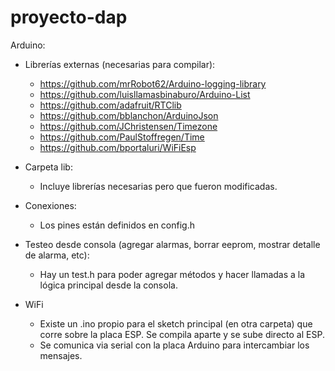 # proyecto-dap

Arduino:
- Librerías externas (necesarias para compilar):
  - https://github.com/mrRobot62/Arduino-logging-library
  - https://github.com/luisllamasbinaburo/Arduino-List
  - https://github.com/adafruit/RTClib
  - https://github.com/bblanchon/ArduinoJson
  - https://github.com/JChristensen/Timezone
  - https://github.com/PaulStoffregen/Time
  - https://github.com/bportaluri/WiFiEsp

- Carpeta lib:
  - Incluye librerías necesarias pero que fueron modificadas.

- Conexiones:
  - Los pines están definidos en config.h
  
- Testeo desde consola (agregar alarmas, borrar eeprom, mostrar detalle de alarma, etc):
  - Hay un test.h para poder agregar métodos y hacer llamadas a la lógica principal desde la consola.

- WiFi
  - Existe un .ino propio para el sketch principal (en otra carpeta) que corre sobre la placa ESP. Se compila aparte y se sube directo al ESP.
  - Se comunica via serial con la placa Arduino para intercambiar los mensajes.

  
